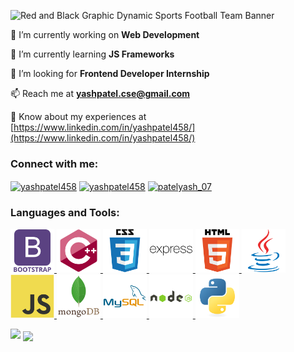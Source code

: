 ![Red and Black Graphic Dynamic Sports Football Team Banner](https://user-images.githubusercontent.com/68161473/130409384-21110a30-7e4d-4b5e-a2fb-1bd6319a0c93.gif)

 🔭 I’m currently working on **Web Development**

 🌱 I’m currently learning **JS Frameworks**

 🤝 I’m looking for **Frontend Developer Internship**

 📫 Reach me at **yashpatel.cse@gmail.com**

 📄 Know about my experiences at [https://www.linkedin.com/in/yashpatel458/](https://www.linkedin.com/in/yashpatel458/)

<h3 align="left">Connect with me:</h3>
<p align="left">
<a href="https://twitter.com/yashpatel458" target="blank"><img align="center" src="https://raw.githubusercontent.com/rahuldkjain/github-profile-readme-generator/master/src/images/icons/Social/twitter.svg" alt="yashpatel458" height="30" width="40" /></a>
<a href="https://linkedin.com/in/yashpatel458" target="blank"><img align="center" src="https://raw.githubusercontent.com/rahuldkjain/github-profile-readme-generator/master/src/images/icons/Social/linked-in-alt.svg" alt="yashpatel458" height="30" width="40" /></a>
<a href="https://instagram.com/patelyash_07" target="blank"><img align="center" src="https://raw.githubusercontent.com/rahuldkjain/github-profile-readme-generator/master/src/images/icons/Social/instagram.svg" alt="patelyash_07" height="30" width="40" /></a>
</p>

<h3 align="left">Languages and Tools:</h3>
<p align="left"> <a href="https://getbootstrap.com" target="_blank"> <img src="https://raw.githubusercontent.com/devicons/devicon/master/icons/bootstrap/bootstrap-plain-wordmark.svg" alt="bootstrap" width="70" height="70"/> </a> <a href="https://www.w3schools.com/cpp/" target="_blank"> <img src="https://raw.githubusercontent.com/devicons/devicon/master/icons/cplusplus/cplusplus-original.svg" alt="cplusplus" width="70" height="70"/> </a> <a href="https://www.w3schools.com/css/" target="_blank"> <img src="https://raw.githubusercontent.com/devicons/devicon/master/icons/css3/css3-original-wordmark.svg" alt="css3" width="70" height="70"/> </a> <a href="https://expressjs.com" target="_blank"> <img src="https://raw.githubusercontent.com/devicons/devicon/master/icons/express/express-original-wordmark.svg" alt="express" width="70" height="70"/> </a> <a href="https://www.w3.org/html/" target="_blank"> <img src="https://raw.githubusercontent.com/devicons/devicon/master/icons/html5/html5-original-wordmark.svg" alt="html5" width="70" height="70"/> </a> <a href="https://www.java.com" target="_blank"> <img src="https://raw.githubusercontent.com/devicons/devicon/master/icons/java/java-original.svg" alt="java" width="70" height="70"/> </a> <a href="https://developer.mozilla.org/en-US/docs/Web/JavaScript" target="_blank"> <img src="https://raw.githubusercontent.com/devicons/devicon/master/icons/javascript/javascript-original.svg" alt="javascript" width="70" height="70"/> </a> <a href="https://www.mongodb.com/" target="_blank"> <img src="https://raw.githubusercontent.com/devicons/devicon/master/icons/mongodb/mongodb-original-wordmark.svg" alt="mongodb" width="70" height="70"/> </a> <a href="https://www.mysql.com/" target="_blank"> <img src="https://raw.githubusercontent.com/devicons/devicon/master/icons/mysql/mysql-original-wordmark.svg" alt="mysql" width="70" height="70"/> </a> <a href="https://nodejs.org" target="_blank"> <img src="https://raw.githubusercontent.com/devicons/devicon/master/icons/nodejs/nodejs-original-wordmark.svg" alt="nodejs" width="70" height="70"/> </a> <a href="https://www.python.org" target="_blank"> <img src="https://raw.githubusercontent.com/devicons/devicon/master/icons/python/python-original.svg" alt="python" width="70" height="70"/> </a> </p>


<img src="https://github-readme-stats.vercel.app/api?username=yashpatel458&&show_icons=true&title_color=22D2A0&icon_color=22D2A0&text_color=00FF66&bg_color=191919">

<a href="https://github.com/yashpatel458">
  <img align="center" src="https://github-readme-stats.vercel.app/api/top-langs/?username=yashpatel458&text_color=00FF66&theme=dark&hide_langs_below=1" />
</a>



